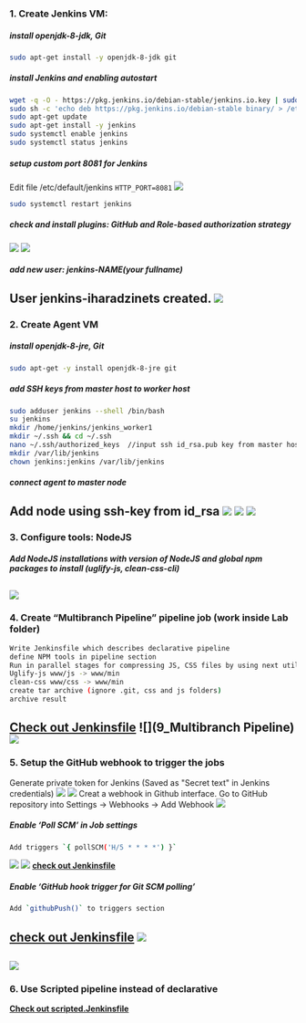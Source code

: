 ### 1. Create Jenkins VM:
##### install openjdk-8-jdk, Git
````sh
sudo apt-get install -y openjdk-8-jdk git
````
##### install Jenkins and enabling autostart
````sh
wget -q -O - https://pkg.jenkins.io/debian-stable/jenkins.io.key | sudo apt-key add - 
sudo sh -c 'echo deb https://pkg.jenkins.io/debian-stable binary/ > /etc/apt/sources.list.d/jenkins.list'
sudo apt-get update
sudo apt-get install -y jenkins 
sudo systemctl enable jenkins
sudo systemctl status jenkins
````
##### setup custom port 8081 for Jenkins 
Edit file /etc/default/jenkins `HTTP_PORT=8081`
![](1_change_jenkins_port)
````sh
sudo systemctl restart jenkins
````
##### check and install plugins: GitHub and Role-based authorization strategy
![](2_github_plugin)
![](3_Role-based_plugin)
##### add new user: jenkins-NAME(your fullname)
User jenkins-iharadzinets created.
![](4_jenkins_user)
------------

### 2. Create Agent VM
##### install openjdk-8-jre, Git 
````sh
sudo apt-get -y install openjdk-8-jre git 
````
##### add SSH keys from master host to worker host
````sh
sudo adduser jenkins --shell /bin/bash
su jenkins
mkdir /home/jenkins/jenkins_worker1
mkdir ~/.ssh && cd ~/.ssh
nano ~/.ssh/authorized_keys  //input ssh id_rsa.pub key from master host
mkdir /var/lib/jenkins
chown jenkins:jenkins /var/lib/jenkins
````
##### connect agent to master node
Add node using ssh-key from id_rsa 
![](5_credentional_for_connect_worker)
![](6_configure_worker1)
![](7_list_of_workers)
------------

### 3. Configure tools: NodeJS
##### Add NodeJS installations with version of NodeJS and global npm packages to install (uglify-js, clean-css-cli)
![](8_NodeJS)
------------

### 4. Create “Multibranch Pipeline” pipeline job (work inside Lab folder)
````sh
Write Jenkinsfile which describes declarative pipeline
define NPM tools in pipeline section
Run in parallel stages for compressing JS, CSS files by using next utils:
Uglify-js www/js -> www/min
clean-css www/css -> www/min
create tar archive (ignore .git, css and js folders)
archive result
````
**[Check out Jenkinsfile](https://github.com/1volkman1/material-design-template/blob/master/Jenkinsfile "Check out Jenkinsfile")**
![](9_Multibranch Pipeline)
![](10_Build_view)
------------

### 5. Setup the GitHub webhook to trigger the jobs
Generate private token for Jenkins (Saved as "Secret text" in Jenkins credentials)
![](11_generate_personal_token)
![](12_add_token_in_jenkins_credentials)
Creat a webhook in Github interface. Go to GitHub repository into Settings -> Webhooks -> Add Webhook 
![](13_Creat_webhook_in_github)
##### Enable ‘Poll SCM’ in Job settings
````sh
Add triggers `{ pollSCM('H/5 * * * *') }` 
````
![](17_scm_poll)
![](16_git_polling_log)
**[check out Jenkinsfile](https://github.com/1volkman1/material-design-template/blob/master/Jenkinsfile  "check out Jenkinsfile")**

##### Enable ‘GitHub hook trigger for Git SCM polling’
````sh
Add `githubPush()` to triggers section
````
**[check out Jenkinsfile](https://github.com/1volkman1/material-design-template/blob/master/Jenkinsfile  "check out Jenkinsfile")**
![](14_webhook_history)
--------------
![](15_build_triggers)
------------

### 6. Use Scripted pipeline instead of declarative

**[Check out scripted.Jenkinsfile](https://github.com/1volkman1/material-design-template/blob/master/Jenkinsfile_scripted "Check out scripted.Jenkinsfile")**


